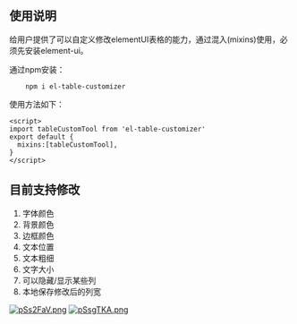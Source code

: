 ## 使用说明
给用户提供了可以自定义修改elementUI表格的能力，通过混入(mixins)使用，必须先安装element-ui。

通过npm安装：
```
    npm i el-table-customizer
```
使用方法如下：

    <script>
    import tableCustomTool from 'el-table-customizer'
    export default {
      mixins:[tableCustomTool],
    }
    </script>

## 目前支持修改
1. 字体颜色
2. 背景颜色
3. 边框颜色
4. 文本位置
5. 文本粗细
6. 文字大小
7. 可以隐藏/显示某些列
8. 本地保存修改后的列宽

[![pSs2FaV.png](https://s1.ax1x.com/2023/02/03/pSs2FaV.png)](https://imgse.com/i/pSs2FaV)
[![pSsgTKA.png](https://s1.ax1x.com/2023/02/03/pSsgTKA.png)](https://imgse.com/i/pSsgTKA)
